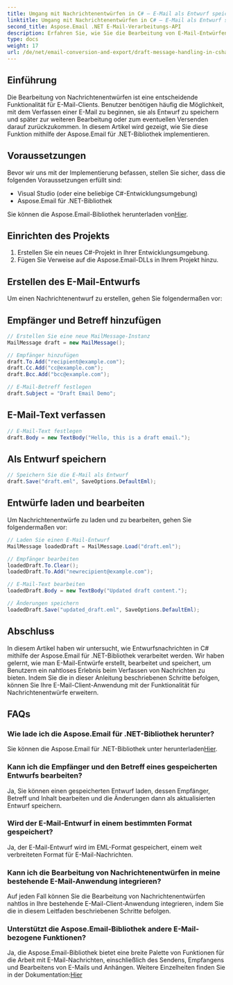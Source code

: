 ```yaml
---
title: Umgang mit Nachrichtenentwürfen in C# – E-Mail als Entwurf speichern
linktitle: Umgang mit Nachrichtenentwürfen in C# – E-Mail als Entwurf speichern
second_title: Aspose.Email .NET E-Mail-Verarbeitungs-API
description: Erfahren Sie, wie Sie die Bearbeitung von E-Mail-Entwürfen in C# mit Aspose.Email für .NET implementieren. Erstellen, bearbeiten und speichern Sie Entwürfe nahtlos.
type: docs
weight: 17
url: /de/net/email-conversion-and-export/draft-message-handling-in-csharp-saving-email-as-draft/
---
```


## Einführung

Die Bearbeitung von Nachrichtenentwürfen ist eine entscheidende Funktionalität für E-Mail-Clients. Benutzer benötigen häufig die Möglichkeit, mit dem Verfassen einer E-Mail zu beginnen, sie als Entwurf zu speichern und später zur weiteren Bearbeitung oder zum eventuellen Versenden darauf zurückzukommen. In diesem Artikel wird gezeigt, wie Sie diese Funktion mithilfe der Aspose.Email für .NET-Bibliothek implementieren.

## Voraussetzungen

Bevor wir uns mit der Implementierung befassen, stellen Sie sicher, dass die folgenden Voraussetzungen erfüllt sind:

- Visual Studio (oder eine beliebige C#-Entwicklungsumgebung)
- Aspose.Email für .NET-Bibliothek

 Sie können die Aspose.Email-Bibliothek herunterladen von[Hier](https://releases.aspose.com/email/net).

## Einrichten des Projekts

1. Erstellen Sie ein neues C#-Projekt in Ihrer Entwicklungsumgebung.
2. Fügen Sie Verweise auf die Aspose.Email-DLLs in Ihrem Projekt hinzu.

## Erstellen des E-Mail-Entwurfs

Um einen Nachrichtenentwurf zu erstellen, gehen Sie folgendermaßen vor:

## Empfänger und Betreff hinzufügen

```csharp
// Erstellen Sie eine neue MailMessage-Instanz
MailMessage draft = new MailMessage();

// Empfänger hinzufügen
draft.To.Add("recipient@example.com");
draft.Cc.Add("cc@example.com");
draft.Bcc.Add("bcc@example.com");

// E-Mail-Betreff festlegen
draft.Subject = "Draft Email Demo";
```

## E-Mail-Text verfassen

```csharp
// E-Mail-Text festlegen
draft.Body = new TextBody("Hello, this is a draft email.");
```

## Als Entwurf speichern

```csharp
// Speichern Sie die E-Mail als Entwurf
draft.Save("draft.eml", SaveOptions.DefaultEml);
```

## Entwürfe laden und bearbeiten

Um Nachrichtenentwürfe zu laden und zu bearbeiten, gehen Sie folgendermaßen vor:

```csharp
// Laden Sie einen E-Mail-Entwurf
MailMessage loadedDraft = MailMessage.Load("draft.eml");

// Empfänger bearbeiten
loadedDraft.To.Clear();
loadedDraft.To.Add("newrecipient@example.com");

// E-Mail-Text bearbeiten
loadedDraft.Body = new TextBody("Updated draft content.");

// Änderungen speichern
loadedDraft.Save("updated_draft.eml", SaveOptions.DefaultEml);
```

## Abschluss

In diesem Artikel haben wir untersucht, wie Entwurfsnachrichten in C# mithilfe der Aspose.Email für .NET-Bibliothek verarbeitet werden. Wir haben gelernt, wie man E-Mail-Entwürfe erstellt, bearbeitet und speichert, um Benutzern ein nahtloses Erlebnis beim Verfassen von Nachrichten zu bieten. Indem Sie die in dieser Anleitung beschriebenen Schritte befolgen, können Sie Ihre E-Mail-Client-Anwendung mit der Funktionalität für Nachrichtenentwürfe erweitern.

## FAQs

### Wie lade ich die Aspose.Email für .NET-Bibliothek herunter?

 Sie können die Aspose.Email für .NET-Bibliothek unter herunterladen[Hier](https://releases.aspose.com/email/net).

### Kann ich die Empfänger und den Betreff eines gespeicherten Entwurfs bearbeiten?

Ja, Sie können einen gespeicherten Entwurf laden, dessen Empfänger, Betreff und Inhalt bearbeiten und die Änderungen dann als aktualisierten Entwurf speichern.

### Wird der E-Mail-Entwurf in einem bestimmten Format gespeichert?

Ja, der E-Mail-Entwurf wird im EML-Format gespeichert, einem weit verbreiteten Format für E-Mail-Nachrichten.

### Kann ich die Bearbeitung von Nachrichtenentwürfen in meine bestehende E-Mail-Anwendung integrieren?

Auf jeden Fall können Sie die Bearbeitung von Nachrichtenentwürfen nahtlos in Ihre bestehende E-Mail-Client-Anwendung integrieren, indem Sie die in diesem Leitfaden beschriebenen Schritte befolgen.

### Unterstützt die Aspose.Email-Bibliothek andere E-Mail-bezogene Funktionen?

 Ja, die Aspose.Email-Bibliothek bietet eine breite Palette von Funktionen für die Arbeit mit E-Mail-Nachrichten, einschließlich des Sendens, Empfangens und Bearbeitens von E-Mails und Anhängen. Weitere Einzelheiten finden Sie in der Dokumentation:[Hier](https://reference.aspose.com)